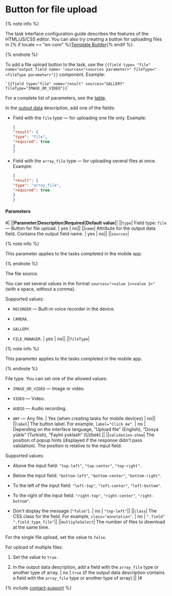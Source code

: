 # Button for file upload

{% note info %}

The task interface configuration guide describes the features of the HTML/JS/CSS editor. You can also try creating a button for uploading files in {% if locale == "en-com" %}[Template Builder](../../../template-builder/reference/field.media-file.md){% endif %}.

{% endnote %}

To add a file upload button to the task, use the `{{field type= "file" name="output field name> "sources="<sources parameter>" fileType="<fileType parameter>"}}` component. Example:

```plaintext
`{{field type="file" name="result" sources="GALLERY" fileType="IMAGE_OR_VIDEO"}}`
```

For a complete list of parameters, see the [table](#parameters).

In the [output data](../../../glossary.md#input-output-data) description, add one of the fields:

- Field with the `file` type — for uploading one file only. Example:

    ```json
    {
    "result": {
    "type": "file",
    "required": true
    }
    }
    ```

- Field with the `array_file` type — for uploading several files at once. Example:

    ```json
    {
    "result": {
    "type": "array_file",
    "required": true
    }
    }
    ```

#### Parameters

#|
||**Parameter**|**Description**|**Required**|**Default value**||
||`type`| Field type: `file` — Button for file upload. | yes | no||
||`name`| Attribute for the output data field. Contains the output field name. | yes | no||
||`sources`|

{% note info %}

This parameter applies to the tasks completed in the mobile app.

{% endnote %}

The file source.

You can set several values in the format `sources="<value 1><value 2>"` (with a space, without a comma).

Supported values:

- `RECORDER` — Built-in voice recorder in the device.

- `CAMERA`.

- `GALLERY`.

- `FILE_MANAGER`. | yes | no||
||`fileType`|

{% note info %}

This parameter applies to the tasks completed in the mobile app.

{% endnote %}

File type. You can set one of the allowed values:

- `IMAGE_OR_VIDEO` — Image or video.

- `VIDEO` — Video.

- `AUDIO` — Audio recording.

- `ANY` — Any file. | Yes (when creating tasks for mobile devices) | no||
||`label`| The button label. For example, `label="Click me"`. | no | Depending on the interface language, “Upload file” (English), “Dosya yükle” (Turkish), “Faylni yuklash” (Uzbek).||
||`validation-show`| The position of popup hints (displayed if the response didn't pass validation). The position is relative to the input field.

Supported values:

- Above the input field: `"top-left"`, `"top-center"`, `"top-right"`.

- Below the input field: `"bottom-left"`, `"bottom-center"`, `"bottom-right"`.

- To the left of the input field: `"left-top"`, `"left-center"`, `"left-bottom"`.

- To the right of the input field: `"right-top"`, `"right-center"`, `"right-bottom"`.

- Don't display the message (`"false"`). | no | `"top-left"`||
||`class`| The CSS class for the field. For example, `class="annotation"`. | no | `".field" ".field_type_file"`||
||`multipleSelect`| The number of files to download at the same time.

For the single file upload, set the value to `false`.

For upload of multiple files:

1. Set the value to `true`.

1. In the output data description, add a field with the `array_file` type or another type of array. | no | `true` (if the output data description contains a field with the `array_file` type or another type of array).||
|#

{% include [contact-support](../../_includes/contact-support.md) %}
